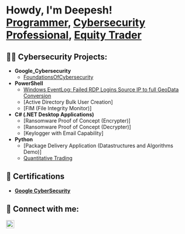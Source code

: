 <h1>Howdy, I'm Deepesh! <br/><a href="https://github.com/DKCS11">Programmer</a>, <a href="https://www.linkedin.com/in//deepesh-khati-0937a72ba//">Cybersecurity Professional</a>, <a href="https://www.tradingview.com">Equity Trader </a></h1>

<h2>👨‍💻 Cybersecurity Projects:</h2>

- <b>Google_Cybersecurity </b>
  - [FoundationsOfCybersecurity](https://github.com/joshmadakor1/Algorithms-Practice)
- <b>PowerShell</b>
  - [Windows EventLog: Failed RDP Logins Source IP to full GeoData Conversion](https://github.com/DKCS11/Failed-RDP-IP-Geo-Location/tree/main)
  - [Active Directory Bulk User Creation]
  - [FIM (File Integrity Monitor)]
- <b>C# (.NET Desktop Applications)</b>
  - [Ransomware Proof of Concept (Encrypter)]
  - [Ransomware Proof of Concept (Decrypter)]
  - [Keylogger with Email Capability]
- <b>Python</b>
  - [Package Delivery Application (Datastructures and Algorithms Demo)]
  - [Quantitative Trading ](https://github.com/DKCS11/QTA_Script_-SMA-50-200-)
<h2>📜 Certifications </h2>

 -  <b>   [Google CyberSecurity](https://www.coursera.org/account/accomplishments/professional-cert/C4QJZNNU4NBW)</b>


<h2> 🤳 Connect with me:</h2>


[<img align="left" alt="JoshMadakor | LinkedIn" width="22px" src="https://cdn.jsdelivr.net/npm/simple-icons@v3/icons/linkedin.svg" />][linkedin]



[linkedin]: http://www.linkedin.com/in/deepesh-khati

<!--
**joshmadakor1/joshmadakor1** is a ✨ _special_ ✨ repository because its `README.md` (this file) appears on your GitHub profile.

Here are some ideas to get you started:

- 🔭 I’m currently working on ...
- 🌱 I’m currently learning ...
- 👯 I’m looking to collaborate on ...
- 🤔 I’m looking for help with ...
- 💬 Ask me about ...
- 📫 How to reach me: ...
- 😄 Pronouns: ...
- ⚡ Fun fact: ...
-->

